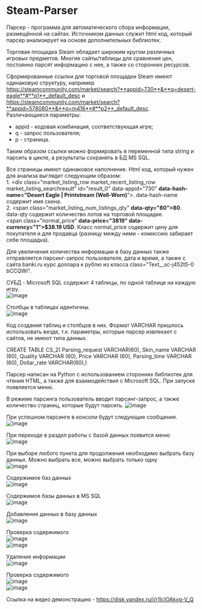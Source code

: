 # Steam-Parser

Парсер - программа для автоматического сбора информации, размещённой на сайтах. Источником данных служит html код, который парсер анализирует на основе дополнительных библиотек.

Торговая площадка Steam обладает широким кругом различных игровых предметов. Многие сайты/таблицы для сравнения цен, постоянно парсят информацию с нее, а также со сторонних ресурсов.

Сформированные ссылки для торговой площадки Steam имеют одинаковую структуру, например https://steamcommunity.com/market/search?**appid=730**&**q=desert-eagle**#**p1**_default_desc и https://steamcommunity.com/market/search?**appid=578080**&**q=m416**#**p2**_default_desc. <br>
Различающиеся параметры: <br>
* appid - кодовая комбинация, соответствующая игре;
* q - запрос пользователя;
* p - страница.
  
Таким образом ссылки можно формировать в переменной типа string и парсить в цикле, а результаты сохранять в БД MS SQL.

Все страницы имеют одинаковое наполнение. Html код, который нужен для анализа выглядит следующим образом: <br> 1. <div class="market_listing_row market_recent_listing_row market_listing_searchresult" id="result_0" data-appid="730" **data-hash-name="Desert Eagle | Printstream (Well-Worn)**">. data-hash-name содержит имя скина. <br> 2. <span class="market_listing_num_listings_qty" **data-qty="80">80**</span>. data-qty содержит количество лотов на торговой площадке. <br> <span class="normal_price" **data-price="3819" data-currency="1">$38.19 USD**</span>. Класс normal_price содержит цену для покупателя и для продавца (разницу между ними - комиссию забирает себе площадка). 

Для увеличения количества информации в базу данных также отправляется парсинг-запрос пользователя, дата и время, а также с сайта banki.ru курс доллара к рублю из класса class="Text__sc-j452t5-0 bCCQWi".

СУБД - Microsoft SQL содержит 4 таблицы, по одной таблице на каждую игру. <br>
![image](https://github.com/DerbiLow/Steam-Parser/assets/126500303/dab98eb8-6414-4906-a842-c60500eec131) <br>

Столбцы в таблицах идентичны. <br>
![image](https://github.com/DerbiLow/Steam-Parser/assets/126500303/49b4f8f9-a09b-425d-8c10-f9f501aec896) <br>

Код создания таблиц и столбцов в них. Формат VARCHAR пришлось использовать везде, т.к. параметры, которые парсер извлекает с сайтов, не имеют типа данных.

CREATE TABLE CS_2(
Parsing_request VARCHAR(60),
Skin_name VARCHAR (60),
Quality VARCHAR (60),
Price VARCHAR (60),
Parsing_time VARCHAR (60),
Dollar_rate VARCHAR(60),)

Парсер написан на Python с использованием сторонних библиотек для чтения HTML, а также для взаимодействия с Microsoft SQL.
При запуске появляется меню.


В режиме парсинга пользователь вводит парсинг-запрос, а также количество страниц, которые будут парсить.
![image](https://github.com/DerbiLow/Steam-Parser/assets/126500303/792127da-0276-4ef6-96e1-a20a6d967f0f)<br>

При успешном парсинге в консоли будут следующие сообщения.
![image](https://github.com/DerbiLow/Steam-Parser/assets/126500303/e7757f63-abb4-4443-910e-c85300508357)


При переходе в раздел работы с базой данных появится меню<br>
![image](https://github.com/DerbiLow/Steam-Parser/assets/126500303/8f2b9d20-4e74-4697-b872-114f918462b8)

При выборе любого пункта для продолжения необходимо выбрать базу данных. Можно выбрать все, можно выбрать только одну<br>
![image](https://github.com/DerbiLow/Steam-Parser/assets/126500303/dd2b0c75-a804-48c3-a251-df55818930c4)

Содержимое баз данных<br>
![image](https://github.com/DerbiLow/Steam-Parser/assets/126500303/5bf1b46d-8181-4925-90a1-997af2de090a)

Содержимое базы данных в MS SQL<br>
![image](https://github.com/DerbiLow/Steam-Parser/assets/126500303/b27cbcde-14bc-4e96-8788-04b7e0358641)

Добавление данных в базу данных<br>
![image](https://github.com/DerbiLow/Steam-Parser/assets/126500303/b1cc936b-57e7-4312-b2de-d507162c8a98)

Проверка содержимого <br>
![image](https://github.com/DerbiLow/Steam-Parser/assets/126500303/6d84c2d1-6327-49a1-86bb-b61f6497f730)<br>
![image](https://github.com/DerbiLow/Steam-Parser/assets/126500303/7e3700ca-0848-47d2-a5e9-3c606f4ee7d9)

Удаление информации<br>
![image](https://github.com/DerbiLow/Steam-Parser/assets/126500303/aae9aeca-4b9e-436c-95f7-3ff1825a05b7)

Проверка содержимого <br>
![image](https://github.com/DerbiLow/Steam-Parser/assets/126500303/484a568d-e891-4ada-92df-a359803f9b6a)<br>
![image](https://github.com/DerbiLow/Steam-Parser/assets/126500303/969c50a6-764c-4b80-add9-edbf0dc5fa70)

Ссылка на видео демонстрацию - https://disk.yandex.ru/i/r1IclOAkxg-V_Q 


